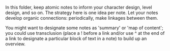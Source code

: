 In this folder, keep atomic notes to inform your character design, level design, and so on. The strategy here is one idea per note. Let your notes develop organic connections: periodically, make linkages between them. 

You might want to designate some notes as 'summary' or 'map of content'; you could use transclusion (place a ! before a link and/or use ^ at the end of a link to designate a particular block of text in a note) to build up an overview. 

